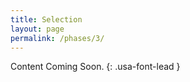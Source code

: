 ```yaml
---
title: Selection
layout: page
permalink: /phases/3/
---
```


Content Coming Soon.
{: .usa-font-lead }
